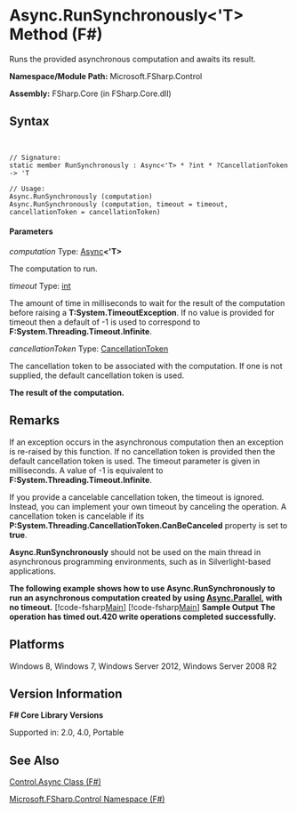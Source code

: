 # Async.RunSynchronously<'T> Method (F#)

Runs the provided asynchronous computation and awaits its result.

**Namespace/Module Path:** Microsoft.FSharp.Control

**Assembly:** FSharp.Core (in FSharp.Core.dll)


## Syntax


```


// Signature:
static member RunSynchronously : Async<'T> * ?int * ?CancellationToken -> 'T

// Usage:
Async.RunSynchronously (computation)
Async.RunSynchronously (computation, timeout = timeout, cancellationToken = cancellationToken)

```



#### Parameters
*computation*
Type: [Async](http://msdn.microsoft.com/en-us/library/e0b28ea2-dea5-4021-b2b9-d7d4761babde)**&lt;'T&gt;**


The computation to run.


*timeout*
Type: [int](http://msdn.microsoft.com/en-us/library/025d5455-3622-4ea5-9573-3ecbd4ee1375)


The amount of time in milliseconds to wait for the result of the computation before raising a **T:System.TimeoutException**. If no value is provided for timeout then a default of -1 is used to correspond to **F:System.Threading.Timeout.Infinite**.


*cancellationToken*
Type: [CancellationToken](http://msdn.microsoft.com/en-us/library/31a3eafe-b61b-46c4-927d-bc9a3ae357c2)


The cancellation token to be associated with the computation. If one is not supplied, the default cancellation token is used.



**The result of the computation.**
## Remarks
If an exception occurs in the asynchronous computation then an exception is re-raised by this function. If no cancellation token is provided then the default cancellation token is used. The timeout parameter is given in milliseconds. A value of -1 is equivalent to **F:System.Threading.Timeout.Infinite**.

If you provide a cancelable cancellation token, the timeout is ignored. Instead, you can implement your own timeout by canceling the operation. A cancellation token is cancelable if its **P:System.Threading.CancellationToken.CanBeCanceled** property is set to **true**.

**Async.RunSynchronously** should not be used on the main thread in asynchronous programming environments, such as in Silverlight-based applications.

**The following example shows how to use Async.RunSynchronously to run an asynchronous computation created by using [Async.Parallel](http://msdn.microsoft.com/en-us/library/aa9b0355-2d55-4858-b943-cbe428de9dc4), with no timeout.**
[!code-fsharp[Main](snippets/fsasyncapis/snippet1.fs)]
[!code-fsharp[Main](snippets/fsasyncapis/snippet2.fs)]
**Sample Output**
**The operation has timed out.420 write operations completed successfully.**
## Platforms
Windows 8, Windows 7, Windows Server 2012, Windows Server 2008 R2


## Version Information
**F# Core Library Versions**

Supported in: 2.0, 4.0, Portable


## See Also
[Control.Async Class &#40;F&#35;&#41;](Control.Async+Class+%28FSharp%29.md)

[Microsoft.FSharp.Control Namespace &#40;F&#35;&#41;](Microsoft.FSharp.Control+Namespace+%28FSharp%29.md)

